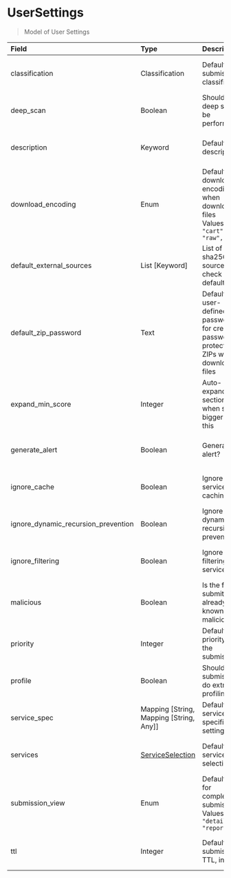 [comment]: # (AUTOGENERATED MARKDOWN CONTENT. UPDATES TO ODM DOCUMENTATION SHOULD BE DONE THROUGH ASSEMBLYLINE-BASE REPO!)
# UserSettings
> Model of User Settings

| Field | Type | Description | Required | Default |
| :--- | :--- | :--- | :--- | :--- |
| classification | Classification | Default submission classification | <div style="width:100px">:material-checkbox-marked-outline: Yes</div> | `TLP:C` |
| deep_scan | Boolean | Should a deep scan be performed? | <div style="width:100px">:material-checkbox-marked-outline: Yes</div> | `False` |
| description | Keyword | Default description | <div style="width:100px">:material-checkbox-marked-outline: Yes</div> | `` |
| download_encoding | Enum | Default download encoding when downloading files<br>Values:<br>`"cart", "raw", "zip"` | <div style="width:100px">:material-checkbox-marked-outline: Yes</div> | `cart` |
| default_external_sources | List [Keyword] | List of sha256 sources to check by default | <div style="width:100px">:material-checkbox-marked-outline: Yes</div> | `[]` |
| default_zip_password | Text | Default user-defined password for creating password protected ZIPs when downloading files | <div style="width:100px">:material-checkbox-marked-outline: Yes</div> | `zippy` |
| expand_min_score | Integer | Auto-expand section when score bigger then this | <div style="width:100px">:material-checkbox-marked-outline: Yes</div> | `500` |
| generate_alert | Boolean | Generate an alert? | <div style="width:100px">:material-checkbox-marked-outline: Yes</div> | `False` |
| ignore_cache | Boolean | Ignore service caching? | <div style="width:100px">:material-checkbox-marked-outline: Yes</div> | `False` |
| ignore_dynamic_recursion_prevention | Boolean | Ignore dynamic recursion prevention? | <div style="width:100px">:material-checkbox-marked-outline: Yes</div> | `False` |
| ignore_filtering | Boolean | Ignore filtering services? | <div style="width:100px">:material-checkbox-marked-outline: Yes</div> | `False` |
| malicious | Boolean | Is the file submitted already known to be malicious? | <div style="width:100px">:material-checkbox-marked-outline: Yes</div> | `False` |
| priority | Integer | Default priority for the submissions | <div style="width:100px">:material-checkbox-marked-outline: Yes</div> | `1000` |
| profile | Boolean | Should the submission do extra profiling? | <div style="width:100px">:material-checkbox-marked-outline: Yes</div> | `False` |
| service_spec | Mapping [String, Mapping [String, Any]] | Default service specific settings | <div style="width:100px">:material-checkbox-marked-outline: Yes</div> | `{}` |
| services | [ServiceSelection](/assemblyline4_docs/odm/models/submission/#serviceselection) | Default service selection | <div style="width:100px">:material-checkbox-marked-outline: Yes</div> | See [ServiceSelection](/assemblyline4_docs/odm/models/submission/#serviceselection) for more details. |
| submission_view | Enum | Default view for completed submissions<br>Values:<br>`"details", "report"` | <div style="width:100px">:material-checkbox-marked-outline: Yes</div> | `report` |
| ttl | Integer | Default submission TTL, in days | <div style="width:100px">:material-checkbox-marked-outline: Yes</div> | `30` |


